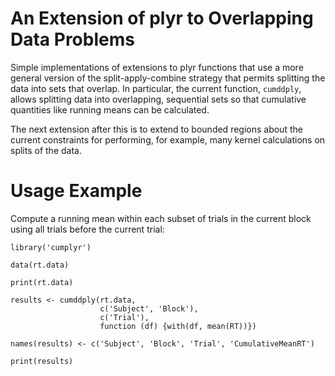 # An Extension of plyr to Overlapping Data Problems

Simple implementations of extensions to plyr functions that use a more general version of the split-apply-combine strategy that permits splitting the data into sets that overlap. In particular, the current function, `cumddply`, allows splitting data into overlapping, sequential sets so that cumulative quantities like running means can be calculated.

The next extension after this is to extend to bounded regions about the current constraints for performing, for example, many kernel calculations on splits of the data.

# Usage Example

Compute a running mean within each subset of trials in the current block using all trials before the current trial:

    library('cumplyr')

    data(rt.data)

    print(rt.data)
    
    results <- cumddply(rt.data,
                        c('Subject', 'Block'),
                        c('Trial'),
                        function (df) {with(df, mean(RT))})

    names(results) <- c('Subject', 'Block', 'Trial', 'CumulativeMeanRT')
    
    print(results)
